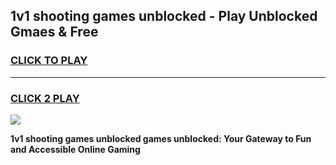 
## 1v1 shooting games unblocked - Play Unblocked Gmaes & Free
<h3>
<a href="https://premium.freeplayer.one?title=1v1_shooting_games_unblocked&ref=20F">CLICK TO PLAY</a></h3>
<hr>

<h3>
<a href="https://premium.freeplayer.one?title=1v1_shooting_games_unblocked&ref=20F">CLICK 2 PLAY</a>
  
</h3>

<a href="https://premium.freeplayer.one?title=1v1_shooting_games_unblocked&ref=20F/"><img src="https://clearcache.store/games.png"></a>


**1v1 shooting games unblocked games unblocked: Your Gateway to Fun and Accessible Online Gaming**
